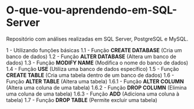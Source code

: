 # O-que-vou-aprendendo-em-SQL-Server
Repositório com análises realizadas em SQL Server, PostgreSQL e MySQL.

1 - Utilizando funções básicas
 1.1 - Função **CREATE DATABASE** (Cria um banco de dados)
 1.2 - Função **ALTER DATABASE** (Altera um banco de dados)
 1.3 - Função **MODIFY NAME** (Modifica o nome do banco de dados)
 1.4 - Função **USE** (Utiliza uma banco de dados específico)
 1.5 - Função **CREATE TABLE** (Cria uma tabela dentro de um banco de dados)
 1.6 - Função **ALTER TABLE** (Altera uma tabela)
  1.6.1 - Função **ALTER COLUMN** (Altera uma coluna de uma tabela)
  1.6.2 - Função **DROP COLUMN** (Elimina uma coluna de uma tabela)
  1.6.3 - Função **ADD** (Adiciona uma coluna à tabela)
1.7 - Função **DROP TABLE** (Permite excluir uma tabela)
 
